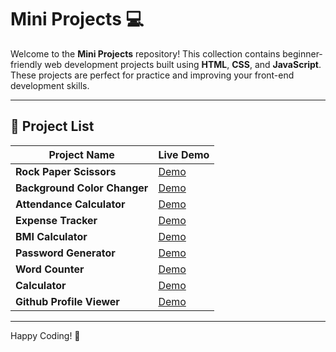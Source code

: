 # Mini Projects 💻

Welcome to the **Mini Projects** repository! This collection contains beginner-friendly web development projects built using **HTML**, **CSS**, and **JavaScript**. These projects are perfect for practice and improving your front-end development skills.

---

## 📂 Project List

| Project Name                 | Live Demo                                                  |
| ---------------------------- | ---------------------------------------------------------- |
| **Rock Paper Scissors**      | [Demo](https://rock-paper-scissor-tau-bice.vercel.app/)    |
| **Background Color Changer** | [Demo](https://background-color-changer-ashen.vercel.app/) |
| **Attendance Calculator**    | [Demo](https://attendance-calculator-seven.vercel.app/)    |
| **Expense Tracker**          | [Demo](https://expense-tracker-alpha-gray.vercel.app/)     |
| **BMI Calculator**           | [Demo](https://bmi-calculator-neon-sigma.vercel.app/)      |
| **Password Generator**       | [Demo](https://password-generator-five-silk.vercel.app/)   |
| **Word Counter**             | [Demo](https://word-counter-azure.vercel.app/)             |
| **Calculator**               | [Demo](https://calculator-phi-puce.vercel.app/)            |
| **Github Profile Viewer**    | [Demo](https://github-profile-viewer-black.vercel.app/)                                                                                       |

---

Happy Coding! 🎉
